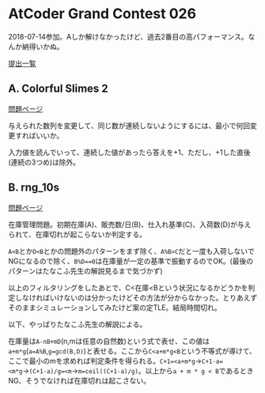 # AtCoder Grand Contest 026

2018-07-14参加。Aしか解けなかったけど、過去2番目の高パフォーマンス。なんか納得いかぬ。

[提出一覧](https://atcoder.jp/contests/agc026/submissions?f.User=hhirai)

## A. Colorful Slimes 2

[問題ページ](https://atcoder.jp/contests/agc026/tasks/agc026_a)

与えられた数列を変更して、同じ数が連続しないようにするには、最小で何回変更すればいいか。

入力値を読んでいって、連続した値があったら答えを+1、ただし、+1した直後(連続の3つめ)は除外。

## B. rng_10s

[問題ページ](https://atcoder.jp/contests/agc026/tasks/agc026_b)

在庫管理問題。初期在庫(A)、販売数/日(B)、仕入れ基準(C)、入荷数(D)が与えられて、在庫切れが起こらないか判定する。

`A<B`とか`D<B`とかの問題外のパターンをまず除く、`A%B>C`だと一度も入荷しないでNGになるので除く、`B%D==0`は在庫量が一定の基準で振動するのでOK。(最後のパターンはたなこふ先生の解説見るまで気づかず)

以上のフィルタリングをしたあとで、C<在庫<Bという状況になるかどうかを判定しなければいけないのは分かったけどその方法が分からなかった。とりあえずそのままシミュレーションしてみたけど案の定TLE。結局時間切れ。

以下、やっぱりたなこふ先生の解説による。

在庫量は`A-nB+mD`(n,mは任意の自然数)という式で表せ、この値は`a+m*g`(`a=A%B`,`g=gcd(B,D)`)と表せる。ここから`C<a+m*g<B`という不等式が導けて、ここで最小のmを求めれば判定条件を得られる。`C+1=<a+m*g`→`C+1-a=<m*g`→`(C+1-a)/g=<m`→`m=ceil((C+1-a)/g)`。以上から`a + m * g < B`であるときNG、そうでなければ在庫切れは起こさない。
